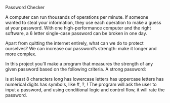 Password Checker

A computer can run thousands of operations per minute. If someone wanted to steal your information, they use each operation to make a guess at your password. With one high-performance computer and the right software, a 6 letter single-case password can be broken in one day.

Apart from quitting the internet entirely, what can we do to protect ourselves? We can increase our password’s strength: make it longer and more complex.

In this project you’ll make a program that measures the strength of any given password based on the following criteria. A strong password:

is at least 8 characters long
has lowercase letters
has uppercase letters
has numerical digits
has symbols, like #, ?, !
The program will ask the user to input a password, and using conditional logic and control flow, it will rate the password.

